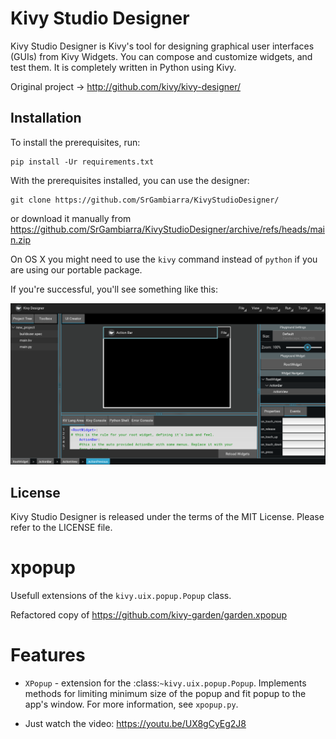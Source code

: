 Kivy Studio Designer
=============

Kivy Studio Designer is Kivy's tool for designing graphical user interfaces
(GUIs) from Kivy Widgets. You can compose and customize widgets, and
test them. It is completely written in Python using Kivy.

Original project -> http://github.com/kivy/kivy-designer/

Installation
------------

To install the prerequisites, run:

    pip install -Ur requirements.txt

With the prerequisites installed, you can use the designer:

    git clone https://github.com/SrGambiarra/KivyStudioDesigner/

or download it manually from https://github.com/SrGambiarra/KivyStudioDesigner/archive/refs/heads/main.zip

On OS X you might need to use the `kivy` command instead of `python` if you are using our portable package.

If you're successful, you'll see something like this:

![ScreenShot](assets/kivy_designer.png)

License
-------

Kivy Studio Designer is released under the terms of the MIT License. Please refer to the
LICENSE file.

# xpopup
Usefull extensions of the `kivy.uix.popup.Popup` class.

Refactored copy of https://github.com/kivy-garden/garden.xpopup

Features
========

* `XPopup` - extension for the :class:`~kivy.uix.popup.Popup`. Implements methods
  for limiting minimum size of the popup and fit popup to the app's window.
  For more information, see `xpopup.py`.

* Just watch the video: https://youtu.be/UX8gCyEg2J8
